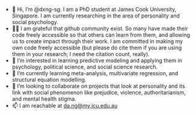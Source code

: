 - 👋 Hi, I’m @dxng-sg. I am a PhD student at James Cook University, Singapore. I am currently researching in the area of personality and social psychology. 
- 🙇‍♂️ I am grateful that github community exist. So many have made their code freely accessible so that others can learn from them, and allowing us to create impact through their work. I am committed in making my own code freely accessible (but please do cite them if you are using them in your research; I need the citation count, really). 
- 👀 I’m interested in learning predictive modeling and applying them in psychology, political science, and social science research. 
- 🌱 I’m currently learning meta-analysis, multivariate regression, and structural equation modelling. 
- 💞️ I’m looking to collaborate on projects that look at personality and its link with social phenomenon like prejudice, violence, authoritarianism, and mental health stigma. 
- 📫 I am reachable at da.ng@my.jcu.edu.au

